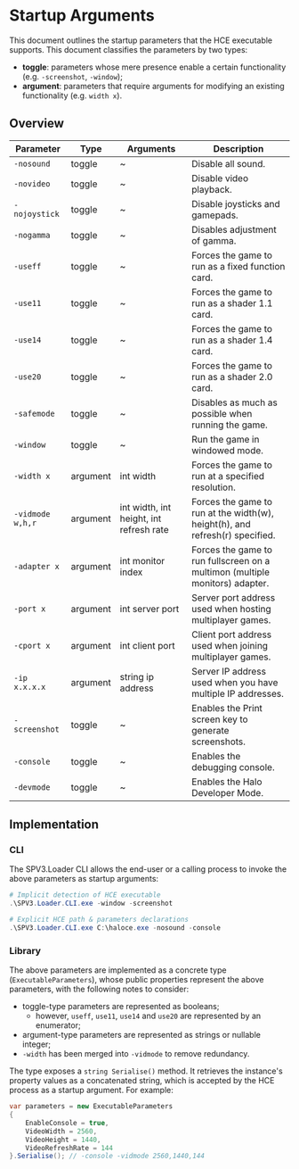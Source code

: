 # Startup Arguments

This document outlines the startup parameters that the HCE executable supports.
This document classifies the parameters by two types:

- **toggle**: parameters whose mere presence enable a certain functionality
  (e.g. `-screenshot`, `-window`);
- **argument**: parameters that require arguments for modifying an existing
  functionality (e.g. `width x`).

## Overview

| Parameter        | Type     | Arguments                               | Description                                                                  |
| ---------------- | -------- | --------------------------------------- | ---------------------------------------------------------------------------- |
| `-nosound`       | toggle   | ~                                       | Disable all sound.                                                           |
| `-novideo`       | toggle   | ~                                       | Disable video playback.                                                      |
| `-nojoystick`    | toggle   | ~                                       | Disable joysticks and gamepads.                                              |
| `-nogamma`       | toggle   | ~                                       | Disables adjustment of gamma.                                                |
| `-useff`         | toggle   | ~                                       | Forces the game to run as a fixed function card.                             |
| `-use11`         | toggle   | ~                                       | Forces the game to run as a shader 1.1 card.                                 |
| `-use14`         | toggle   | ~                                       | Forces the game to run as a shader 1.4 card.                                 |
| `-use20`         | toggle   | ~                                       | Forces the game to run as a shader 2.0 card.                                 |
| `-safemode`      | toggle   | ~                                       | Disables as much as possible when running the game.                          |
| `-window`        | toggle   | ~                                       | Run the game in windowed mode.                                               |
| `-width x`       | argument | int width                               | Forces the game to run at a specified resolution.                            |
| `-vidmode w,h,r` | argument | int width, int height, int refresh rate | Forces the game to run at the width(w), height(h), and refresh(r) specified. |
| `-adapter x`     | argument | int monitor index                       | Forces the game to run fullscreen on a multimon (multiple monitors) adapter. |
| `-port x`        | argument | int server port                         | Server port address used when hosting multiplayer games.                     |
| `-cport x`       | argument | int client port                         | Client port address used when joining multiplayer games.                     |
| `-ip x.x.x.x`    | argument | string ip address                       | Server IP address used when you have multiple IP addresses.                  |
| `-screenshot`    | toggle   | ~                                       | Enables the Print screen key to generate screenshots.                        |
| `-console`       | toggle   | ~                                       | Enables the debugging console.                                               |
| `-devmode`       | toggle   | ~                                       | Enables the Halo Developer Mode.                                             |

## Implementation

### CLI

The SPV3.Loader CLI allows the end-user or a calling process to invoke the above
parameters as startup arguments:

```powershell
# Implicit detection of HCE executable
.\SPV3.Loader.CLI.exe -window -screenshot

# Explicit HCE path & parameters declarations
.\SPV3.Loader.CLI.exe C:\haloce.exe -nosound -console
```

### Library

The above parameters are implemented as a concrete type
(`ExecutableParameters`), whose public properties represent the above
parameters, with the following notes to consider: 
- toggle-type parameters are represented as booleans;
  - however, `useff`, `use11`, `use14` and `use20` are represented by an
    enumerator;
- argument-type parameters are represented as strings or nullable integer;
- `-width` has been merged into `-vidmode` to remove redundancy.

The type exposes a `string Serialise()` method. It retrieves the instance's
property values as a concatenated string, which is accepted by the HCE process
as a startup argument. For example:

```cs
var parameters = new ExecutableParameters
{
    EnableConsole = true,
    VideoWidth = 2560,
    VideoHeight = 1440,
    VideoRefreshRate = 144
}.Serialise(); // -console -vidmode 2560,1440,144
```